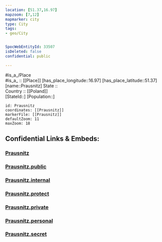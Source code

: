 ```yaml
---
location: [51.37,16.97] 
mapzoom: [7,12] 
mapmarker: city 
type: City
tags:
- geo/City


SpocWebEntityId: 33507
isDeleted: false
confidential: public

---
```

#is_a_/Place  
#is_a_ :: [[Place]] 
[has_place_longitude::16.97] 
[has_place_latitude::51.37] 
[name::Prausnitz] 
State ::  
Country :: [[Poland]]  
[StateId::] 
[Population::] 



```leaflet
id: Prausnitz
coordinates: [[Prausnitz]] 
markerFile: [[Prausnitz]] 
defaultZoom: 11 
maxZoom: 18
```


## Confidential Links & Embeds: 

### [Prausnitz](/_Standards/Earth/Continent/Europe/Europe~East/Poland/Provinces~Poland/Lower_Silesian/City/Prausnitz.md) 

### [Prausnitz.public](/_public/Earth/Continent/Europe/Europe~East/Poland/Provinces~Poland/Lower_Silesian/City/Prausnitz.public.md) 

### [Prausnitz.internal](/_internal/Earth/Continent/Europe/Europe~East/Poland/Provinces~Poland/Lower_Silesian/City/Prausnitz.internal.md) 

### [Prausnitz.protect](/_protect/Earth/Continent/Europe/Europe~East/Poland/Provinces~Poland/Lower_Silesian/City/Prausnitz.protect.md) 

### [Prausnitz.private](/_private/Earth/Continent/Europe/Europe~East/Poland/Provinces~Poland/Lower_Silesian/City/Prausnitz.private.md) 

### [Prausnitz.personal](/_personal/Earth/Continent/Europe/Europe~East/Poland/Provinces~Poland/Lower_Silesian/City/Prausnitz.personal.md) 

### [Prausnitz.secret](/_secret/Earth/Continent/Europe/Europe~East/Poland/Provinces~Poland/Lower_Silesian/City/Prausnitz.secret.md)

